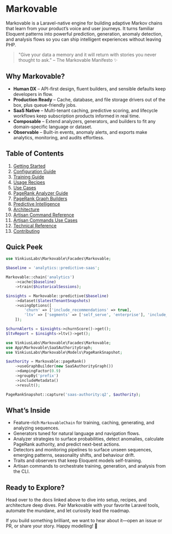 # Markovable

Markovable is a Laravel-native engine for building adaptive Markov chains that learn from your product’s voice and user journeys. It turns familiar Eloquent patterns into powerful prediction, generation, anomaly detection, and analysis flows so you can ship intelligent experiences without leaving PHP.

> "Give your data a memory and it will return with stories you never thought to ask." – The Markovable Manifesto ✨

## Why Markovable?

- **Human DX** – API-first design, fluent builders, and sensible defaults keep developers in flow.
- **Production Ready** – Cache, database, and file storage drivers out of the box, plus queue-friendly jobs.
- **SaaS Native** – Multi-tenant caching, predictive scoring, and lifecycle workflows keep subscription products informed in real time.
- **Composable** – Extend analyzers, generators, and builders to fit any domain-specific language or dataset.
- **Observable** – Built-in events, anomaly alerts, and exports make analytics, monitoring, and audits effortless.

## Table of Contents

1. [Getting Started](docs/getting-started.md)
2. [Configuration Guide](docs/configuration.md)
3. [Training Guide](docs/training-guide.md)
4. [Usage Recipes](docs/usage-recipes.md)
5. [Use Cases](docs/use-cases.md)
6. [PageRank Analyzer Guide](docs/pagerank.md)
7. [PageRank Graph Builders](docs/pagerank-graph-builders.md)
8. [Predictive Intelligence](docs/predictive-intelligence.md)
9. [Architecture](docs/architecture.md)
10. [Artisan Command Reference](docs/command-reference.md)
11. [Artisan Commands Use Cases](docs/use-cases/artisan-commands.md)
12. [Technical Reference](docs/technical-reference.md)
13. [Contributing](docs/contributing.md)

## Quick Peek

```php
use VinkiusLabs\Markovable\Facades\Markovable;

$baseline = 'analytics::predictive-saas';

Markovable::chain('analytics')
    ->cache($baseline)
    ->train($historicalSessions);

$insights = Markovable::predictive($baseline)
    ->dataset($latestTenantSnapshots)
    ->usingOptions([
        'churn' => ['include_recommendations' => true],
        'ltv' => ['segments' => ['self_serve', 'enterprise'], 'include_historical' => true],
    ]);

$churnAlerts = $insights->churnScore()->get();
$ltvReport = $insights->ltv()->get();
```

```php
use VinkiusLabs\Markovable\Facades\Markovable;
use App\Markovable\SaaSAuthorityGraph;
use VinkiusLabs\Markovable\Models\PageRankSnapshot;

$authority = Markovable::pageRank()
    ->useGraphBuilder(new SaaSAuthorityGraph())
    ->dampingFactor(0.9)
    ->groupBy('prefix')
    ->includeMetadata()
    ->result();

PageRankSnapshot::capture('saas-authority:q2', $authority);
```

## What’s Inside

- Feature-rich `MarkovableChain` for training, caching, generating, and analyzing sequences.
- Generators tuned for natural language and navigation flows.
- Analyzer strategies to surface probabilities, detect anomalies, calculate PageRank authority, and predict next-best actions.
- Detectors and monitoring pipelines to surface unseen sequences, emerging patterns, seasonality shifts, and behaviour drift.
- Traits and observers that keep Eloquent models self-training.
- Artisan commands to orchestrate training, generation, and analysis from the CLI.

## Ready to Explore?

Head over to the docs linked above to dive into setup, recipes, and architecture deep dives. Pair Markovable with your favorite Laravel tools, automate the mundane, and let curiosity lead the roadmap.

If you build something brilliant, we want to hear about it—open an issue or PR, or share your story. Happy modelling! 🚀
